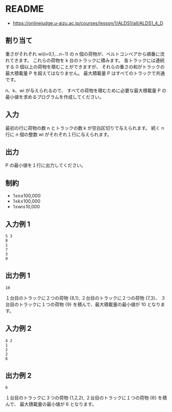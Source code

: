 # README
- <https://onlinejudge.u-aizu.ac.jp/courses/lesson/1/ALDS1/all/ALDS1_4_D>
## 割り当て
重さがそれぞれ wi(i=0,1,...n−1) の n 個の荷物が、ベルトコンベアから順番に流れてきます。
これらの荷物を k 台のトラックに積みます。
各トラックには連続する 0 個以上の荷物を積むことができますが、
それらの重さの和がトラックの最大積載量 P を超えてはなりません。
最大積載量 P はすべてのトラックで共通です。

n、k、wi が与えられるので、
すべての荷物を積むために必要な最大積載量 P の最小値を求めるプログラムを作成してください。
## 入力
最初の行に荷物の数 n とトラックの数 k が空白区切りで与えられます。
続く n 行に n 個の整数 wi がそれぞれ１行に与えられます。
## 出力
P の最小値を１行に出力してください。
## 制約
- 1≤n≤100,000
- 1≤k≤100,000
- 1≤wi≤10,000
## 入力例 1
```
5 3
8
1
7
3
9
```
## 出力例 1
```
10
```

１台目のトラックに２つの荷物 {8,1},
２台目のトラックに２つの荷物 {7,3}、
３台目のトラックに１つの荷物 {9} を積んで、最大積載量の最小値が 10 となります。
## 入力例 2
```
4 2
1
2
2
6
```
## 出力例 2
```
6
```

１台目のトラックに３つの荷物 {1,2,2},
２台目のトラックに１つの荷物 {6} を積んで、
最大積載量の最小値が 6 となります。
